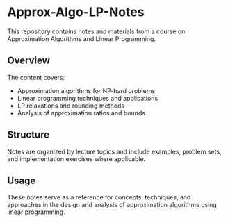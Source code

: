 # Approx-Algo-LP-Notes

This repository contains notes and materials from a course on Approximation Algorithms and Linear Programming.

## Overview

The content covers:
- Approximation algorithms for NP-hard problems
- Linear programming techniques and applications
- LP relaxations and rounding methods
- Analysis of approximation ratios and bounds

## Structure

Notes are organized by lecture topics and include examples, problem sets, and implementation exercises where applicable.

## Usage

These notes serve as a reference for concepts, techniques, and approaches in the design and analysis of approximation algorithms using linear programming.
